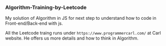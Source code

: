 ### Algorithm-Training-by-Leetcode

My solution of Algorithm in JS for next step to understand how to code in Front-end/Back-end with js. 

All the Leetcode traing runs under `https://www.programmercarl.com/` at Carl website. He offers us more details and how to think in Algorithm.
